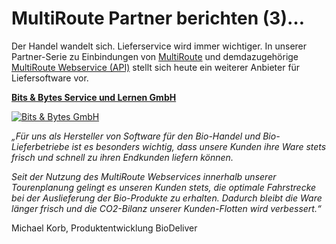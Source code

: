 MultiRoute Partner berichten (3)…
=================================

Der Handel wandelt sich. Lieferservice wird immer wichtiger. In unserer Partner-Serie zu Einbindungen von [MultiRoute](http://www.multiroute.de) und demdazugehörige [MultiRoute Webservice (API)](https://gbconsite.de/routenplanung-viele-adressen-multiroute/#MultiRouteAPI) stellt sich heute ein weiterer Anbieter für Liefersoftware vor.

**[Bits & Bytes Service und Lernen GmbH](https://www.biooffice-kassensysteme.de/)**

[![](https://gbconsite.de/wp-content/uploads/2020/11/Bits-Bytes-Logo.jpg "Bits & Bytes GmbH")](https://www.biooffice-kassensysteme.de/)

_„Für uns als Hersteller von Software für den Bio-Handel und Bio-Lieferbetriebe ist es besonders wichtig, dass unsere Kunden ihre Ware stets frisch und schnell zu ihren Endkunden liefern können._

_Seit der Nutzung des MultiRoute Webservices innerhalb unserer Tourenplanung gelingt es unseren Kunden stets, die optimale Fahrstrecke bei der Auslieferung der Bio-Produkte zu erhalten. Dadurch bleibt die Ware länger frisch und die CO2-Bilanz unserer Kunden-Flotten wird verbessert.“_

Michael Korb, Produktentwicklung BioDeliver
